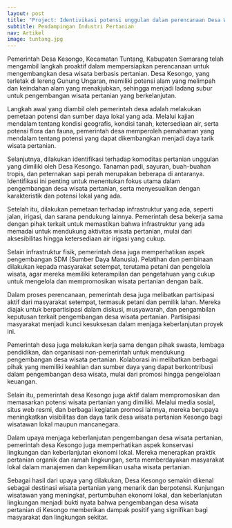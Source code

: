 ```yaml
---
layout: post
title: "Project: Identivikasi potensi unggulan dalam perencanaan Desa Wisata Kesongo"
subtitle: Pendampingan Industri Pertanian
nav: Artikel
image: tuntang.jpg
---
```



Pemerintah Desa Kesongo, Kecamatan Tuntang, Kabupaten Semarang telah mengambil langkah proaktif dalam mempersiapkan perencanaan untuk mengembangkan desa wisata berbasis pertanian. Desa Kesongo, yang terletak di lereng Gunung Ungaran, memiliki potensi alam yang melimpah dan keindahan alam yang menakjubkan, sehingga menjadi ladang subur untuk pengembangan wisata pertanian yang berkelanjutan.

Langkah awal yang diambil oleh pemerintah desa adalah melakukan pemetaan potensi dan sumber daya lokal yang ada. Melalui kajian mendalam tentang kondisi geografis, kondisi tanah, ketersediaan air, serta potensi flora dan fauna, pemerintah desa memperoleh pemahaman yang mendalam tentang potensi yang dapat dikembangkan menjadi daya tarik wisata pertanian.

Selanjutnya, dilakukan identifikasi terhadap komoditas pertanian unggulan yang dimiliki oleh Desa Kesongo. Tanaman padi, sayuran, buah-buahan tropis, dan peternakan sapi perah merupakan beberapa di antaranya. Identifikasi ini penting untuk menentukan fokus utama dalam pengembangan desa wisata pertanian, serta menyesuaikan dengan karakteristik dan potensi lokal yang ada.

Setelah itu, dilakukan pemetaan terhadap infrastruktur yang ada, seperti jalan, irigasi, dan sarana pendukung lainnya. Pemerintah desa bekerja sama dengan pihak terkait untuk memastikan bahwa infrastruktur yang ada memadai untuk mendukung aktivitas wisata pertanian, mulai dari aksesibilitas hingga ketersediaan air irigasi yang cukup.

Selain infrastruktur fisik, pemerintah desa juga memperhatikan aspek pengembangan SDM (Sumber Daya Manusia). Pelatihan dan pembinaan dilakukan kepada masyarakat setempat, terutama petani dan pengelola wisata, agar mereka memiliki keterampilan dan pengetahuan yang cukup untuk mengelola dan mempromosikan wisata pertanian dengan baik.

Dalam proses perencanaan, pemerintah desa juga melibatkan partisipasi aktif dari masyarakat setempat, termasuk petani dan pemilik lahan. Mereka diajak untuk berpartisipasi dalam diskusi, musyawarah, dan pengambilan keputusan terkait pengembangan desa wisata pertanian. Partisipasi masyarakat menjadi kunci kesuksesan dalam menjaga keberlanjutan proyek ini.

Pemerintah desa juga melakukan kerja sama dengan pihak swasta, lembaga pendidikan, dan organisasi non-pemerintah untuk mendukung pengembangan desa wisata pertanian. Kolaborasi ini melibatkan berbagai pihak yang memiliki keahlian dan sumber daya yang dapat berkontribusi dalam pengembangan desa wisata, mulai dari promosi hingga pengelolaan keuangan.

Selain itu, pemerintah desa Kesongo juga aktif dalam mempromosikan dan memasarkan potensi wisata pertanian yang dimiliki. Melalui media sosial, situs web resmi, dan berbagai kegiatan promosi lainnya, mereka berupaya meningkatkan visibilitas dan daya tarik desa wisata pertanian Kesongo bagi wisatawan lokal maupun mancanegara.

Dalam upaya menjaga keberlanjutan pengembangan desa wisata pertanian, pemerintah desa Kesongo juga memperhatikan aspek konservasi lingkungan dan keberlanjutan ekonomi lokal. Mereka menerapkan praktik pertanian organik dan ramah lingkungan, serta memberdayakan masyarakat lokal dalam manajemen dan kepemilikan usaha wisata pertanian.

Sebagai hasil dari upaya yang dilakukan, Desa Kesongo semakin dikenal sebagai destinasi wisata pertanian yang menarik dan berpotensi. Kunjungan wisatawan yang meningkat, pertumbuhan ekonomi lokal, dan keberlanjutan lingkungan menjadi bukti nyata bahwa pengembangan desa wisata pertanian di Kesongo memberikan dampak positif yang signifikan bagi masyarakat dan lingkungan sekitar.